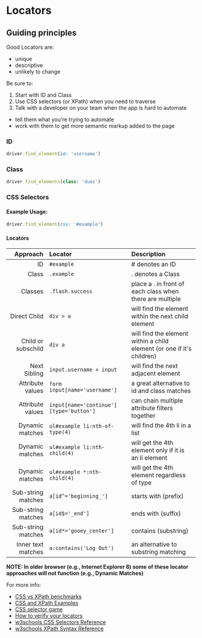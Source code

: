 # Locators

## Guiding principles

Good Locators are:

+ unique
+ descriptive
+ unlikely to change

Be sure to:

1. Start with ID and Class
2. Use CSS selectors (or XPath) when you need to traverse
3. Talk with a developer on your team when the app is hard to automate
  + tell them what you're trying to automate
  + work with them to get more semantic markup added to the page

### ID 

```ruby
driver.find_element(id: 'username')
```

### Class

```ruby
driver.find_elements(class: 'dues')
```

### CSS Selectors

#### Example Usage:

```ruby
driver.find_element(css: '#example')
```

#### Locators

| Approach            | Locator                                  | Description                                               |
| ------------------: | :-------------                           | :--------------                                           |
| ID                  | `#example`                               | # denotes an ID                                           |
| Class               | `.example`                               | . denotes a Class                                         |
| Classes             | `.flash.success`                         | place a . in front of each class when there are multiple  |
| Direct Child        | `div > a`                                | will find the element within the next child element       |
| Child or subschild  | `div a`                                  | will find the element within a child element (or one if it's children) |
| Next Sibling        | `input.username + input`                 | will find the next adjacent element                       |
| Attribute values    | `form input[name='username']`            | a great alternative to id and class matches               |
| Attribute values    | `input[name='continue'][type='button']`  | can chain multiple attribute filters together             |
| Dynamic matches     | `ul#example li:nth-of-type(4)`           | will find the 4th li in a list                            |
| Dynamic matches     | `ul#example li:nth-child(4)`             | will get the 4th element only if it is an li element      |
| Dynamic matches     | `ul#example *:nth-child(4)`              | will get the 4th element regardless of type               |
| Sub-string matches  | `a[id^='beginning_']`                    | starts with (prefix)                                      |
| Sub-string matches  | `a[id$='_end']`                          | ends with (suffix)                                        |
| Sub-string matches  | `a[id*='gooey_center']`                  | contains (substring)                                      |
| Inner text matches  | `a:contains('Log Out')`                  | an alternative to substring matching                      |

__NOTE: In older browser (e.g., Internet Explorer 8) some of these locator approaches will not function (e.g., Dynamic Matches)__

For more info:

+ [CSS vs XPath benchmarks](http://bit.ly/seleniumbenchmarks)
+ [CSS and XPath Examples](http://bit.ly/cssxpathexamples)
+ [CSS selector game](http://bit.ly/locatorgame)
+ [How to verify your locators](http://bit.ly/verifyinglocators)
+ [w3schools CSS Selectors Reference](http://www.w3schools.com/cssref/css_selectors.asp)
+ [w3schools XPath Syntax Reference](http://www.w3schools.com/xpath/xpath_syntax.asp)
